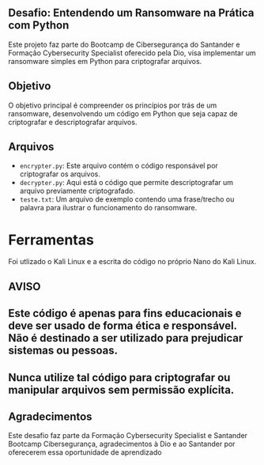 ## Desafio: Entendendo um Ransomware na Prática com Python
Este projeto faz parte do Bootcamp de Cibersegurança do Santander e Formação Cybersecurity Specialist oferecido pela Dio, visa implementar um ransomware simples em Python para criptografar arquivos.

## Objetivo
O objetivo principal é compreender os princípios por trás de um ransomware, desenvolvendo um código em Python que seja capaz de criptografar e descriptografar arquivos.

## Arquivos
- `encrypter.py`: Este arquivo contém o código responsável por criptografar os arquivos.
- `decrypter.py`: Aqui está o código que permite descriptografar um arquivo previamente criptografado.
- `teste.txt`: Um arquivo de exemplo contendo uma frase/trecho ou palavra para ilustrar o funcionamento do ransomware.

# Ferramentas
Foi utlizado o Kali Linux e a escrita do código no próprio Nano do Kali Linux.

## **AVISO**
## Este código é apenas para fins educacionais e deve ser usado de forma ética e responsável. Não é destinado a ser utilizado para prejudicar sistemas ou pessoas.

## Nunca utilize tal código para criptografar ou manipular arquivos sem permissão explícita.

## Agradecimentos
Este desafio faz parte da Formação Cybersecurity Specialist e Santander Bootcamp Cibersegurança, agradecimentos à Dio e ao Santander por oferecerem essa oportunidade de aprendizado
